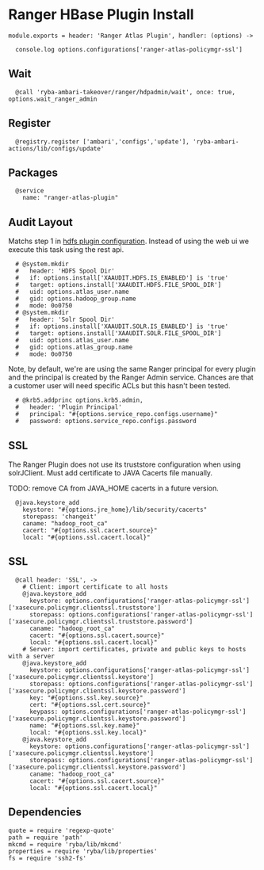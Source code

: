 
# Ranger HBase Plugin Install

    module.exports = header: 'Ranger Atlas Plugin', handler: (options) ->

      console.log options.configurations['ranger-atlas-policymgr-ssl']
      
## Wait

      @call 'ryba-ambari-takeover/ranger/hdpadmin/wait', once: true, options.wait_ranger_admin

## Register

      @registry.register ['ambari','configs','update'], 'ryba-ambari-actions/lib/configs/update'

## Packages

      @service
        name: "ranger-atlas-plugin"

## Audit Layout

Matchs step 1 in [hdfs plugin configuration][plugin]. Instead of using the web ui
we execute this task using the rest api.


      # @system.mkdir
      #   header: 'HDFS Spool Dir'
      #   if: options.install['XAAUDIT.HDFS.IS_ENABLED'] is 'true'
      #   target: options.install['XAAUDIT.HDFS.FILE_SPOOL_DIR']
      #   uid: options.atlas_user.name
      #   gid: options.hadoop_group.name
      #   mode: 0o0750
      # @system.mkdir
      #   header: 'Solr Spool Dir'
      #   if: options.install['XAAUDIT.SOLR.IS_ENABLED'] is 'true'
      #   target: options.install['XAAUDIT.SOLR.FILE_SPOOL_DIR']
      #   uid: options.atlas_user.name
      #   gid: options.atlas_group.name
      #   mode: 0o0750


Note, by default, we're are using the same Ranger principal for every
plugin and the principal is created by the Ranger Admin service. Chances
are that a customer user will need specific ACLs but this hasn't been
tested.

      # @krb5.addprinc options.krb5.admin,
      #   header: 'Plugin Principal'
      #   principal: "#{options.service_repo.configs.username}"
      #   password: options.service_repo.configs.password

## SSL

The Ranger Plugin does not use its truststore configuration when using solrJClient.
Must add certificate to JAVA Cacerts file manually.

TODO: remove CA from JAVA_HOME cacerts in a future version.

      @java.keystore_add
        keystore: "#{options.jre_home}/lib/security/cacerts"
        storepass: 'changeit'
        caname: "hadoop_root_ca"
        cacert: "#{options.ssl.cacert.source}"
        local: "#{options.ssl.cacert.local}"
## SSL

      @call header: 'SSL', ->
        # Client: import certificate to all hosts
        @java.keystore_add
          keystore: options.configurations['ranger-atlas-policymgr-ssl']['xasecure.policymgr.clientssl.truststore']
          storepass: options.configurations['ranger-atlas-policymgr-ssl']['xasecure.policymgr.clientssl.truststore.password']
          caname: "hadoop_root_ca"
          cacert: "#{options.ssl.cacert.source}"
          local: "#{options.ssl.cacert.local}"
        # Server: import certificates, private and public keys to hosts with a server
        @java.keystore_add
          keystore: options.configurations['ranger-atlas-policymgr-ssl']['xasecure.policymgr.clientssl.keystore']
          storepass: options.configurations['ranger-atlas-policymgr-ssl']['xasecure.policymgr.clientssl.keystore.password']
          key: "#{options.ssl.key.source}"
          cert: "#{options.ssl.cert.source}"
          keypass: options.configurations['ranger-atlas-policymgr-ssl']['xasecure.policymgr.clientssl.keystore.password']
          name: "#{options.ssl.key.name}"
          local: "#{options.ssl.key.local}"
        @java.keystore_add
          keystore: options.configurations['ranger-atlas-policymgr-ssl']['xasecure.policymgr.clientssl.keystore']
          storepass: options.configurations['ranger-atlas-policymgr-ssl']['xasecure.policymgr.clientssl.keystore.password']
          caname: "hadoop_root_ca"
          cacert: "#{options.ssl.cacert.source}"
          local: "#{options.ssl.cacert.local}"

## Dependencies

    quote = require 'regexp-quote'
    path = require 'path'
    mkcmd = require 'ryba/lib/mkcmd'
    properties = require 'ryba/lib/properties'
    fs = require 'ssh2-fs'

[plugin]:(https://docs.hortonworks.com/HDPDocuments/HDP2/HDP-2.4.0/bk_installing_manually_book/content/installing_ranger_plugins.html#installing_ranger_atlas_plugin)
[perms-fix]: https://community.hortonworks.com/questions/23717/ranger-solr-on-hdp-234-unable-to-refresh-policies.html
